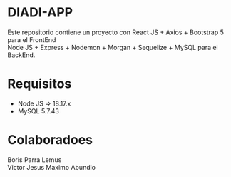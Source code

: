 # DIADI-APP

Este repositorio contiene un proyecto con React JS + Axios + Bootstrap 5 para el FrontEnd <br>
Node JS + Express + Nodemon + Morgan + Sequelize + MySQL para el BackEnd.

# Requisitos

* Node JS => 18.17.x
* MySQL 5.7.43

# Colaboradoes

Boris Parra Lemus <br>
Victor Jesus Maximo Abundio <br>